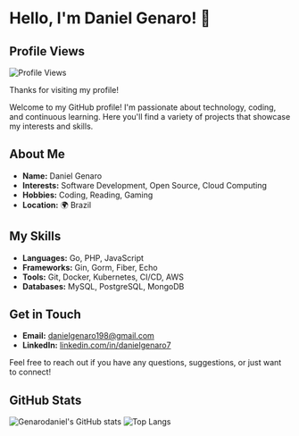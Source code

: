 # Hello, I'm Daniel Genaro! 👋

## Profile Views

![Profile Views](https://komarev.com/ghpvc/?username=genarodaniel&color=blue)

Thanks for visiting my profile!

Welcome to my GitHub profile! I'm passionate about technology, coding, and continuous learning. Here you'll find a variety of projects that showcase my interests and skills.

## About Me

- **Name:** Daniel Genaro
- **Interests:** Software Development, Open Source, Cloud Computing
- **Hobbies:** Coding, Reading, Gaming
- **Location:** 🌍 Brazil

## My Skills

- **Languages:** Go, PHP, JavaScript
- **Frameworks:** Gin, Gorm, Fiber, Echo
- **Tools:** Git, Docker, Kubernetes, CI/CD, AWS
- **Databases:** MySQL, PostgreSQL, MongoDB


## Get in Touch

- **Email:** [danielgenaro198@gmail.com](mailto:danielgenaro198@gmail.com)
- **LinkedIn:** [linkedin.com/in/danielgenaro7](https://www.linkedin.com/in/danielgenaro7/)

Feel free to reach out if you have any questions, suggestions, or just want to connect!

## GitHub Stats

![Genarodaniel's GitHub stats](https://github-readme-stats.vercel.app/api?username=genarodaniel&show_icons=true&theme=radical)
![Top Langs](https://github-readme-stats.vercel.app/api/top-langs/?username=genarodaniel&layout=compact&theme=radical&cache=false)
